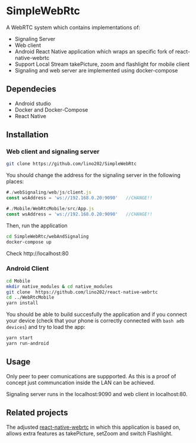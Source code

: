 # SimpleWebRtc


A WebRTC system which contains implementations of:
- Signaling Server
- Web client
- Android React Native application which wraps an specific fork of react-native-webrtc
- Support Local Stream takePicture, zoom and flashlight for mobile client
- Signaling and web server are implemented using docker-compose

## Dependecies

- Android studio
- Docker and Docker-Compose
- React Native


## Installation

  ### Web client and signaling server

  ```bash
  git clone https://github.com/lino202/SimpleWebRtc
  ```

  You should change the address for the signaling server in the following places:

  ```js
  #./webSignaling/web/js/client.js
  const wsAddress = 'ws://192.168.0.20:9090'   //CHANGE!!
  ```
  ```js
  #./Mobile/WebRtcMobile/src/App.js
  const wsAddress = 'ws://192.168.0.20:9090'   //CHANGE!!
  ```


  Then, run the application

  ```bash
  cd SimpleWebRtc/webAndSignaling
  docker-compose up
  ```
  Check http://localhost:80

  ### Android Client

  ```bash
  cd Mobile
  mkdir native_modules & cd native_modules
  git clone  https://github.com/lino202/react-native-webrtc
  cd ../WebRtcMobile
  yarn install
  ```
  You should be able to build succesfully the application and if you connect your device (check that your phone is correctly connected with ```bash adb devices```) and try to load the app:

  ```bash
  yarn start
  yarn run-android
  ```



## Usage
Only peer to peer comunications are suppported. As this is a proof of concept just communcation inside the LAN can be achieved.

Signaling server runs in the localhost:9090 and web client in localhost:80. 



## Related projects

The adjusted [react-native-webrtc](https://github.com/lino202/react-native-webrtc) in which this application is based on, allows extra features as takePicture, setZoom and switch Flashlight.


